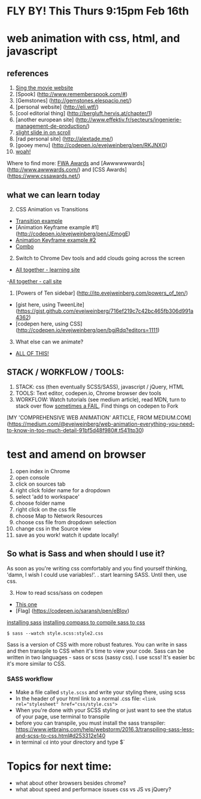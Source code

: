 # FLY BY! This Thurs 9:15pm Feb 16th
# web animation with css, html, and javascript

## references
1. [Sing the movie website](http://www.singmovie.com/home)
2. [Spook] (http://www.rememberspook.com/#)
3. [Gemstones] (http://gemstones.elespacio.net/)
4. [personal website] (http://eli.wtf/)
5. [cool editorial thing] (http://bergluft.hervis.at/chapter/1)
6. [another european site] (http://www.effektiv.fr/secteurs/ingenierie-management-de-production/)
7. [slight slide in on scroll](http://dagadam.com/)
7. [rad personal site] (http://alextade.me/)
8. [gooey menu] (http://codepen.io/evejweinberg/pen/RKJNXO)
9. [woah!](http://codepen.io/evejweinberg/pen/LxByzg)

Where to find more: [FWA Awards](https://thefwa.com/awards/) and [Awwwwwwards] (http://www.awwwards.com/) and [CSS Awards] (https://www.cssawards.net/)

## what we can learn today
2. CSS Animation vs Transitions
  - [Transition example](http://codepen.io/evejweinberg/pen/bgjWKp)
  - [Animation Keyframe example #1] (http://codepen.io/evejweinberg/pen/JEmogE)
  - [Animation Keyframe example #2](http://codepen.io/evejweinberg/pen/zNLVPe)
  - [Combo](http://codepen.io/evejweinberg/pen/JEvaWr)
  
2.  Switch to Chrome Dev tools and add clouds going across the screen

  - [All together - learning site](http://codepen.io/evejweinberg/pen/Ndevjj)
  
  -[All together - call site](http://itp.evejweinberg.com/call/)
  
1. [Powers of Ten sidebar] (http://itp.evejweinberg.com/powers_of_ten/)
  - [gist here, using TweenLite] (https://gist.github.com/evejweinberg/716ef219c7c42bc465fb306d991a4362)
  - [codepen here, using CSS] (http://codepen.io/evejweinberg/pen/bgjRdq?editors=1111)
 
3. What else can we animate?
  - [ALL OF THIS!](https://developer.mozilla.org/en-US/docs/Web/CSS/CSS_animated_properties)



## STACK / WORKFLOW / TOOLS:
1. STACK: css (then eventually SCSS/SASS), javascript / jQuery, HTML
2. TOOLS: Text editor, codepen.io, Chrome browser dev tools
5. WORKFLOW: Watch tutorials (see medium article), read MDN, turn to stack over flow [sometimes a FAIL](http://stackoverflow.com/questions/8639383/how-do-i-center-an-svg-in-a-div), Find things on codepen to Fork

[MY 'COMPREHENSIVE WEB ANIMATION' ARTICLE, FROM MEDIUM.COM] (https://medium.com/@evejweinberg/web-animation-everything-you-need-to-know-in-too-much-detail-91bf5d48f980#.t541ltp30)




# test and amend on browser

  1. open index in Chrome
  2. open console
  3. click on sources tab
  4. right click folder name for a dropdown
  5. select 'add to workspace'
  6. choose folder name
  7. right click on the css file
  8. choose Map to Network Resources
  9. choose css file from dropdown selection
  9. change css in the Source view
  10. save as you work! watch it update locally!



## So what is Sass and when should I use it?
As soon as you're writing css comfortably and you find yourself thinking, 'damn, I wish I could use variables!'. . start learning SASS. Until then, use css.

3. How to read scss/sass on codepen
  - [This one](http://codepen.io/evejweinberg/pen/WRKjzG)
  - [Flag] (https://codepen.io/saransh/pen/eBIov)


[installing sass](http://sass-lang.com/install)
[installing compass to compile sass to css](http://thesassway.com/beginner/getting-started-with-sass-and-compass)
```
$ sass --watch style.scss:style2.css
```



Sass is a version of CSS with more robust features. You can write in sass and then transpile to CSS when it's time to view your code. Sass can be written in two languages - sass or scss (sassy css). I use scss! It's easier bc it's more similar to CSS.

### SASS workflow
- Make a file called `style.scss` and write your styling there, using scss
- In the header of your html link to a normal .css file: `<link rel="stylesheet" href="css/style.css">`
- When you're done with your SCSS styling or just want to see the status of your page, use terminal to transpile
- before you can transpile, you must install the sass transpiler: https://www.jetbrains.com/help/webstorm/2016.3/transpiling-sass-less-and-scss-to-css.html#d253312e140
- in terminal `cd` into your directory and type $`





# Topics for next time:
- what about other browsers besides chrome?
- what about speed and performace issues css vs JS vs jQuery?






